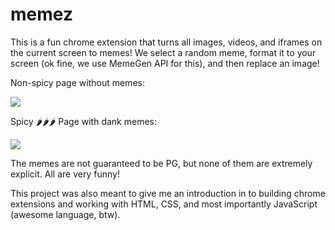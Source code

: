 # memez

This is a fun chrome extension that turns all images, videos, and iframes on the current screen to memes! We select a random meme, format it to your screen (ok fine, we use MemeGen API for this), and then replace an image! 

Non-spicy page without memes: 

<img src = "bland.png">

Spicy 🌶️🌶️🌶️  Page with dank memes: 

<img src = "spicy.png">

The memes are not guaranteed to be PG, but none of them are extremely explicit. All are very funny!

This project was also meant to give me an introduction in to building chrome extensions and working with HTML, CSS, and most importantly JavaScript (awesome language, btw). 